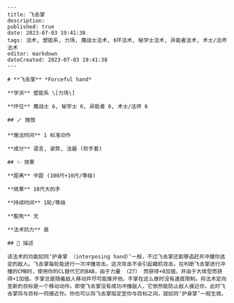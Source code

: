 
    ---
    title: 飞击掌
    description: 
    published: true
    date: 2023-07-03 19:41:38
    tags: 法术, 塑能系, 力场, 魔战士法术, 6环法术, 秘学士法术, 异能者法术, 术士/法师法术
    editor: markdown
    dateCreated: 2023-07-03 19:41:38
    ---

    # **飞击掌** *Forceful hand*

    **学派** 塑能系 \[力场\] 

    **环位** 魔战士 6, 秘学士 6, 异能者 6, 术士/法师 6

    ## 🪄 施放

    **施法时间** 1 标准动作

    **成分** 语言, 姿势, 法器 (软手套)

    ## ✨ 效果  

    **距离** 中距 (100尺+10尺/等级) 

    **效果** 10尺大的手 

    **持续时间** 1轮/等级 

    **豁免** 无

    **法术抗力** 是

    ## 📖 描述

    该法术的功能如同‘护身掌 （interposing hand）’一般，不过飞击掌还能够追赶并冲撞你选定的敌人。飞击掌每轮能进行一次冲撞攻击。这次攻击不会引起藉机攻击。在判断飞击掌进行冲撞的CMB时，使用你的CL替代它的BAB，由于力量 （27） 而获得+8加值，并由于大体型而获得+1加值。手掌总是随着敌人移动并尽可能推开他。手掌在这么做时没有速度限制。将法术定向至新的目标是一个移动动作。即使飞击掌没有成功冲撞敌人，它依然能防止敌人接近你，此时飞击掌将与目标一同接近你。你也可以将飞击掌指定至你与目标之间，就如同‘护身掌’一般生效。
    